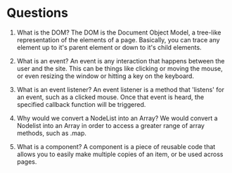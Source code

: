 # Questions

1. What is the DOM?
The DOM is the Document Object Model, a tree-like representation of the elements of a page. Basically, you can trace any element up to it's parent element or down to it's child elements.

2. What is an event?
An event is any interaction that happens between the user and the site. This can be things like clicking or moving the mouse, or even resizing the window or hitting a key on the keyboard.

3. What is an event listener?
An event listener is a method that 'listens' for an event, such as a clicked mouse. Once that event is heard, the specified callback function will be triggered.

4. Why would we convert a NodeList into an Array?
We would convert a Nodelist into an Array in order to access a greater range of array methods, such as .map.

5. What is a component? 
A component is a piece of reusable code that allows you to easily make multiple copies of an item, or be used across pages.

